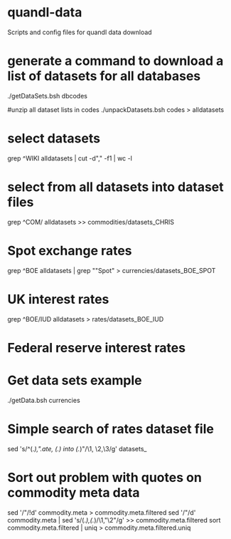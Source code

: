 # quandl-data
Scripts and config files for quandl data download

# generate a command to download a list of datasets for all databases
./getDataSets.bsh dbcodes

#unzip all dataset lists in codes
./unpackDatasets.bsh codes > alldatasets

# select datasets
grep ^WIKI alldatasets | cut -d"," -f1 | wc -l

# select from all datasets into dataset files
grep ^COM/ alldatasets >> commodities/datasets_CHRIS

# Spot exchange rates
grep ^BOE alldatasets | grep "\"Spot" > currencies/datasets_BOE_SPOT

# UK interest rates
grep ^BOE/IUD alldatasets  > rates/datasets_BOE_IUD

# Federal reserve interest rates

# Get data sets example
./getData.bsh currencies

# Simple search of rates dataset file
sed 's/^\(.*\),".*ate, \(.*\) into \(.*\)"/\1, \2,\3/g' datasets_

# Sort out problem with quotes on commodity meta data
sed '/"/!d' commodity.meta >  commodity.meta.filtered
sed '/"/d' commodity.meta | sed 's/\(.*\),\(.*\)/\1,"\2"/g' >> commodity.meta.filtered
sort commodity.meta.filtered | uniq > commodity.meta.filtered.uniq

